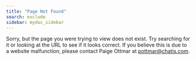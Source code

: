 ```yaml
---
title: "Page Not Found"
search: exclude
sidebar: mydoc_sidebar
---  
```


Sorry, but the page you were trying to view does not exist. Try searching for it or looking at the URL to see if it looks correct. If you believe this is due to a website malfunction, please contact Paige Ottmar at <pottmar@chatis.com>.
